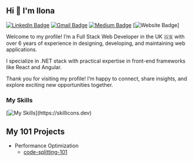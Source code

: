 ## Hi 👋 I'm Ilona

[![Linkedin Badge](https://img.shields.io/badge/-IlonaZaika-blue?style=flat&logo=Linkedin&logoColor=white&link=https://www.linkedin.com/in/ilona-zaika-a6735a116/)](https://www.linkedin.com/in/ilona-zaika-a6735a116/)
[![Gmail Badge](https://img.shields.io/badge/-zaika.ilona.v-c14438?style=flat&logo=Gmail&logoColor=white&link=mailto:zaika.ilona.v@gmail.com)](mailto:zaika.ilona.v@gmail.com)
[![Medium Badge](https://img.shields.io/badge/-@zaika.ilona.dev-000000?style=flat&labelColor=000000&logo=Medium&link=https://medium.com/@zaika.ilona.dev)](https://medium.com/@zaika.ilona.dev)
[![Website Badge](https://img.shields.io/badge/-ilona.zaika-47CCCC?style=flat&logo=Google-Chrome&logoColor=white&link=https://ilonazaika.github.io/ilona.zaika/)]



Welcome to my profile!
I’m a Full Stack Web Developer in the UK 🇬🇧  with over 6 years of experience in designing, developing, and maintaining web applications.

I specialize in .NET stack with practical expertise in front-end frameworks like React and Angular.

Thank you for visiting my profile! I’m happy to connect, share insights, and explore exciting new opportunities together.


### My Skills

[![My Skills](https://skillicons.dev/icons?i=cs,dotnet,redis,angular,react,redux,js,express,npm,webpack,html,css,gulp,bootstrap,aws,babel,bash,git,bitbucket,docker,postman,rabitmq,)](https://skillicons.dev)

## My 101 Projects
- Performance Optimization
  - [code-splitting-101](https://github.com/IlonaZaika/code-splitting-101)

